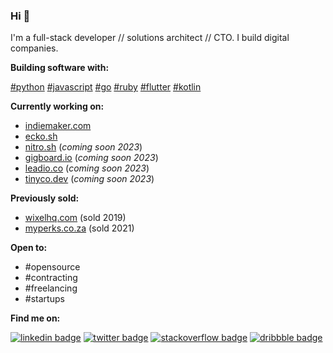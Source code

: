 ### Hi 👋

I'm a full-stack developer // solutions architect // CTO. I build digital companies. 

**Building software with:**

[#python](https://www.python.org) [#javascript](https://www.javascript.com) [#go](https://golang.org) [#ruby](https://www.ruby-lang.org/en) [#flutter](https://flutter.dev) [#kotlin](https://kotlinlang.org/)

**Currently working on:** 

- [indiemaker.com](https://indiemaker.com)
- [ecko.sh](https://ecko.sh)
- [nitro.sh](https://nitro.sh) (_coming soon 2023_)
- [gigboard.io](https://gigboard.io) (_coming soon 2023_)
- [leadio.co](https://leadio.co) (_coming soon 2023_)
- [tinyco.dev](https://tinyco.dev) (_coming soon 2023_)

**Previously sold:**
- [wixelhq.com](https://wixelhq.com) (sold 2019)
- [myperks.co.za](https://myperks.co.za) (sold 2021)

**Open to:**

- #opensource 
- #contracting 
- #freelancing
- #startups 

**Find me on:** 

[![linkedin badge](https://img.shields.io/badge/Sean_Nieuwoudt-30302f?style=flat&logo=linkedin)](https://www.linkedin.com/in/seannieuwoudt)
[![twitter badge](https://img.shields.io/badge/@ghstcode-30302f?style=flat&logo=twitter)](https://twitter.com/ghstcode)
[![stackoverflow badge](https://img.shields.io/badge/ghstcode-30302f?style=flat&logo=stackoverflow)](https://stackoverflow.com/users/482842/ghstcode)
[![dribbble badge](https://img.shields.io/badge/ghstcode-30302f?style=flat&logo=dribbble)](https://dribbble.com/ghstcode)
